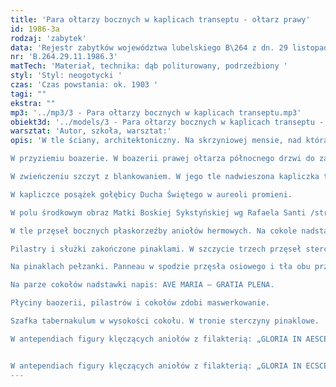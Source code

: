 ```yaml
---
title: 'Para ołtarzy bocznych w kaplicach transeptu - ołtarz prawy'
id: 1986-3a
rodzaj: 'zabytek'
data: 'Rejestr zabytków województwa lubelskiego B\264 z dn. 29 listopada 1986 r. '
nr: 'B.264.29.11.1986.3'
matTech: 'Materiał, technika: dąb politurowany, podrzeźbiony '
styl: 'Styl: neogotycki '
czas: 'Czas powstania: ok. 1903 '
tagi: ""
ekstra: ""
mp3: '../mp3/3 - Para ołtarzy bocznych w kaplicach transeptu.mp3'
obiekt3d: '../models/3 - Para ołtarzy bocznych w kaplicach transeptu - ołtarz prawy.glb'
warsztat: 'Autor, szkoła, warsztat:'
opis: 'W tle ściany, architektoniczny. Na skrzyniowej mensie, nad którą cokołowa nadstawka, retabulum trzyprzęsłowe. 

W przyziemiu boazerie. W boazerii prawej ołtarza północnego drzwi do zakrystii. Retabulum wyciągnięte do góry płycinami ostrołukowych przęseł i podwyższone pinaklami. 

W zwieńczeniu szczyt z blankowaniem. W jego tle nadwieszona kapliczka trzech wimperg. 

W kapliczce posążek gołębicy Ducha Świętego w aureoli promieni. 

W polu środkowym obraz Matki Boskiej Sykstyńskiej wg Rafaela Santi /strona północna/ i obraz św. Józefa /strona południowa/. 

W tle przęseł bocznych płaskorzeźby aniołów hermowych. Na cokole nadstawki cztery gipsowe posążki ewangelistów. 

Pilastry i służki zakończone pinaklami. W szczycie trzech przęseł sterczyny w kształcie lilii z pierzastą palmetą i liściastym zwojem. 

Na pinaklach pełzanki. Panneau w spodzie przęsła osiowego i tła obu przęseł, zdobi rytowana kratownica, w oczkach której motyw lilii. 

Na parze cokołów nadstawki napis: AVE MARIA – GRATIA PLENA. 

Płyciny baozerii, pilastrów i cokołów zdobi maswerkowanie. 

Szafka tabernakulum w wysokości cokołu. W tronie sterczyny pinaklowe.

W antependiach figury klęczących aniołów z filakterią: „GLORIA IN AESCELSIS DEO”.


W antependiach figury klęczących aniołów z filakterią: „GLORIA IN ECSCELSIS DEO”.'
---
```















